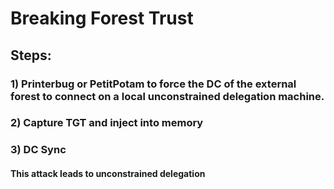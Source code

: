# Breaking Forest Trust

## Steps:

### 1) Printerbug or PetitPotam to force the DC of the external forest to connect on a local unconstrained delegation machine.

### 2) Capture TGT and inject into memory

### 3) DC Sync

#### This attack leads to unconstrained delegation 
